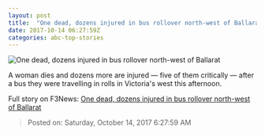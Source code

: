 ```yaml
---
layout: post
title:  "One dead, dozens injured in bus rollover north-west of Ballarat"
date: 2017-10-14 06:27:59Z
categories: abc-top-stories
---
```


![One dead, dozens injured in bus rollover north-west of Ballarat](http://www.abc.net.au/news/image/9050562-1x1-700x700.jpg)

A woman dies and dozens more are injured — five of them critically — after a bus they were travelling in rolls in Victoria's west this afternoon.


Full story on F3News: [One dead, dozens injured in bus rollover north-west of Ballarat](http://www.f3nws.com/n/qds3gG)

> Posted on: Saturday, October 14, 2017 6:27:59 AM
